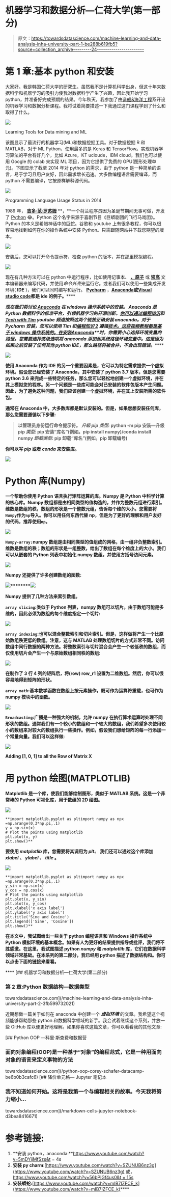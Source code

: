 # 机器学习和数据分析—仁荷大学(第一部分)

> 原文：<https://towardsdatascience.com/machine-learning-and-data-analysis-inha-university-part-1-be288b619fb5?source=collection_archive---------24----------------------->

# 第 1 章:基本 python 和安装

大家好。我是韩国仁荷大学的研究生。虽然我不是计算机科学出身，但这十年来数据科学和机器学习的吸引力使我对数据科学产生了兴趣，因此我开始学习 python，并准备好完成预期的结果。今年秋天，我参加了由[造船&海洋工程](https://naoe.inha.ac.kr/user/naoe/)系开设的机器学习和数据分析课程。我将试着简要描述一下我通过这门课程学到了什么和取得了什么。

![](img/9fb576960efdd2024610b1c69fc4cc31.png)

Learning Tools for Data mining and ML

该图显示了最流行的机器学习(ML)和数据挖掘工具。对于数据挖掘 R 和 MATLAB，对于 ML Python，使用最多的是 Keras 和 TensorFlow。实现机器学习算法的平台有好几个，比如 Azure，KT ucloude，IBM cloud。我们也可以使用 Google 的 colab 来实现 ML 项目，因为它提供了免费的 GPU(图形处理单元)。下图显示了截至 2014 年对 python 的需求，由于 python 是一种简单的语言，易于学习且用户友好，因此需求增长迅速。大多数编程语言需要编译，而 python 不需要编译，它按原样解释源代码。

![](img/9529375c2740d7b00ed14f78e0765f5e.png)

Programming Language Usage Status in 2014

1989 年， [**吉多·范·罗苏姆**](https://en.wikipedia.org/wiki/Guido_van_Rossum) **，**一个荷兰程序员因为圣诞节期间无事可做，开发了 [Python](https://www.python.org/) 😂。Python 这个名字来源于喜剧节目《巨蟒剧团的飞行马戏团》。Python 的本义是希腊神话中的巨蛇。谷歌和 youtube 上有很多教程，你可以很容易地找到如何在你的操作系统中安装 Python。只需跟随网站并下载您期望的版本。

![](img/5a3fda1d7e85849214593c819ed48a2e.png)

安装后，您可以打开命令提示符，检查 python 的版本，并在那里模拟编程。

![](img/67d2e1fa4a270b03ac5a530d73f515ab.png)

现在有几种方法可以在 python 中运行程序，比如使用记事本、 [**、原子**](https://atom.io/) 或 [**崇高**](https://www.sublimetext.com/) 文本编辑器来编写代码，并使用*命令外壳*来运行它。或者我们可以使用一些集成开发环境( **IDE** )，我们可以同时编写和运行。 [**Pycharm**](https://www.jetbrains.com/pycharm/) ，[**Anaconda**](https://www.anaconda.com/)**或**[**Visual studio code**](https://code.visualstudio.com/)**都是 ide 的例子。******

******现在我们将讨论 [**Anaconda**](https://www.anaconda.com/) 在 windows 操作系统中的安装。 **Anaconda** 是 Python 数据科学的标准平台，引领机器学习的开源创新。[你可以通过](https://www.anaconda.com/)[编程知识](https://www.youtube.com/watch?v=5mDYijMfSzs)和 [Tech with Tim](https://www.youtube.com/watch?v=mIB7IZFCE_k&t=478s) youtube 频道按照这两个链接正确安装 anaconda。对于 Pycharm 安装，您可以使用 Tim 和[编程知识 2](https://www.youtube.com/watch?v=SZUNUB6nz3g) 遵循[技术。这些视频教程都是基于 windows 操作系统的。在安装](https://www.youtube.com/watch?v=56bPIGf4us0&t=12s)[**Anaconda**](https://www.anaconda.com/)**时，你需要小心选择环境变量的路径。您需要选择高级选项*将 anaconda 添加到系统路径环境变量中。*这是因为如果之前安装了任何其他 python IDE，那么路径将被合并，不会出现错误*。*********

******![](img/4d761654611293299494dbcf90aee361.png)******

******使用 Anaconda 作为 IDE 的另一个重要因素是，它可以为特定需求提供一个虚拟环境。假设您已经安装了 Anaconda，其中安装了 python 3.7 版本，但是您需要 python 3.6 来完成一些特定的任务，那么您可以轻松地创建一个虚拟环境，并在其上模拟您的程序。另一个问题是一些库可能会对已安装的软件包版本产生问题。因此，为了避免这种问题，我们应该创建一个虚拟环境，并在其上安装所需的软件包。******

******通常在 Anaconda 中，大多数库都是默认安装的。但是，如果您想安装任何库，那么您需要遵循以下步骤:******

> ******以管理员身份运行命令提示符。
> *升级 pip 类型:* python -m pip 安装—升级 pip
> *类型:* pip 安装“库名”(例如。pip install numpy)/conda install numpy
> *卸载类型:* pip 卸载“库名”(例如。pip 卸载编号)******

******你可以写 ***pip*** 或者 ***conda*** 来安装库。******

****![](img/3d051dc655582f6e542eb58f3ab28392.png)****

# ****Python 库(Numpy)****

****一个帮助你使用 Python 语言执行矩阵运算的库。Numpy 是 Python 中科学计算的核心库。Numpy 数组都是由相同类型的值构造的，并作为整数元组进行索引。维数是数组的秩，数组的形状是一个整数元组，告诉每个维的大小。您需要将`Numpy`作为`np`导入。你可以用任何东西代替 np，但是为了更好的理解和用户友好的代码，推荐使用`np`。****

****![](img/735045a0b6d553141496e7f21db203c4.png)****

****`Numpy-array:`numpy 数组是由相同类型的值组成的网格，由一组非负整数索引。维数是数组的秩；数组的形状是一组整数，给出了数组在每个维度上的大小。我们可以从嵌套的 Python 列表中初始化 numpy 数组，并使用方括号访问元素。****

****![](img/08d12ab905d844aeb2696d20fbc9e8cc.png)****

****Numpy 还提供了许多创建数组的函数:****

****![](img/7506292aab31d916699352d79896f8f6.png)********![](img/3377a04528cfb822c1ed21ce04907879.png)****

****Numpy 提供了几种方法来索引数组。****

****`array slicing`:类似于 Python 列表，numpy 数组可以切片。由于数组可能是多维的，因此必须为数组的每个维度指定一个切片:****

****![](img/f8f77f1a2821afdf44f70ea48e1c73e8.png)****

****`array indexing`:也可以混合整数索引和切片索引。但是，这样做将产生一个比原始数组秩更低的数组。注意，这与 MATLAB 处理数组切片的方式非常不同。访问数组中间行数据的两种方法。将整数索引与切片混合会产生一个较低秩的数组，而仅使用切片会产生一个与原始数组相同秩的数组:****

****![](img/a36c261811087baa3db61a64ff3a93cd.png)****

****在制作了 3 行 4 列的矩阵后，将(row) row_r1 设置为二维数组。然后，你可以很容易地得到矩阵的形状。****

****`array math`:基本数学函数在数组上按元素操作，既可作为运算符重载，也可作为 numpy 模块中的函数。****

****![](img/b5d9ec06548b324220c08fd17175ceba.png)****

****`Broadcasting`:广播是一种强大的机制，允许 numpy 在执行算术运算时处理不同形状的数组。通常我们有一个较小的数组和一个较大的数组，我们希望多次使用较小的数组来对较大的数组执行一些操作。例如，假设我们想给矩阵的每一行添加一个常量向量。我们可以这样做:****

****![](img/abbb353602c047d06aa16c4ba6f6569b.png)****

****Adding [1, 0, 1] to all the Row of Matrix X****

# ****用 python 绘图(MATPLOTLIB)****

****Matplotlib 是一个库，使我们能够绘制图形，类似于 MATLAB 系统。这是一个非常棒的 Python 可视化库，用于数组的 2D 绘图。****

****![](img/caffc6f5e612c2edf4b8d4ee3afb1457.png)****

```
**import matplotlib.pyplot as pltimport numpy as npx =np.arange(0,3*np.pi,.1)
y = np.sin(x)
# Plot the points using matplotlib
plt.plot(x, y)
plt.show()**
```

****要使用 ***matplotlib*** 库，您需要将其调用为 ***plt。*** 我们还可以通过这个库添加 *xlabel* 、 *ylabel* 、 *title* 。****

****![](img/ff3be69fca85a3f55145044075dd4795.png)****

```
**import matplotlib.pyplot as pltimport numpy as npx =np.arange(0,3*np.pi,.1)
y_sin = np.sin(x)
y_cos = np.cos(x)
# Plot the points using matplotlib
plt.plot(x, y_sin)
plt.plot(x, y_cos)
plt.xlabel('x axis label')
plt.ylabel('y axis label')
plt.title('Sine and Cosine')
plt.legend(['Sine', 'Cosine'])
plt.show()**
```

****在本文中，我试图给出一些关于 python 编程语言和 Windows 操作系统中 Python 模拟环境的基本概念。如果有人为更好的结果提供指导或批评，我们将不胜感激。在这里，我试图描述 python ***numpy*** 和 ***matplotlib*** 库，它们在数据科学领域非常基础。在本系列的第二部分，我已经用 python 描述了数据结构**和**。你可以点击下面的链接来看看。****

****[](/machine-learning-and-data-analysis-inha-university-part-2-3fb599732021) [## 机器学习和数据分析—仁荷大学(第二部分)

### 第 2 章:Python 数据结构—数据类型

towardsdatascience.com](/machine-learning-and-data-analysis-inha-university-part-2-3fb599732021) 

近期想做一篇关于如何在 anaconda 中创建一个 ***虚拟环境*** 的文章。我希望这个视频能够帮助那些 python 和数据科学领域的新手。我会试着继续这个系列，并放一些 GitHub 库以便更好地理解。如果你喜欢这篇文章，你可以看看我的其他文章:

[](/python-oop-corey-schafer-datacamp-be6b0b3cafc6) [## Python OOP —科里·斯查费和数据营

### 面向对象编程(OOP)是一种基于“对象”的编程范式，它是一种用面向对象的语言来定义事物的方法

towardsdatascience.com](/python-oop-corey-schafer-datacamp-be6b0b3cafc6) [](/markdown-cells-jupyter-notebook-d3bea8416671) [## 降价单元格— Jupyter 笔记本

### 我不知道如何开始。这将是我第一个与编程相关的故事。今天我将努力缩小…

towardsdatascience.com](/markdown-cells-jupyter-notebook-d3bea8416671) 

# 参考链接:

1.  **安装 python，anaconda:**https://www.youtube.com/watch?v=5mDYijMfSzs&t = 4s
2.  **安装 py charm**:[https://www.youtube.com/watch?v=SZUNUB6nz3g](https://www.youtube.com/watch?v=SZUNUB6nz3g)
    或，[https://www.youtube.com/watch?v=56bPIGf4us0&t = 15s](https://www.youtube.com/watch?v=56bPIGf4us0&t=15s)
3.  **安装蟒蛇:**[https://www.youtube.com/watch?v=mIB7IZFCE_k](https://www.youtube.com/watch?v=mIB7IZFCE_k)****